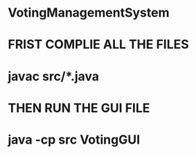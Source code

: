 # VotingManagementSystem
# FRIST COMPLIE ALL THE FILES
# javac src/*.java
# THEN RUN THE GUI FILE
# java -cp src VotingGUI
